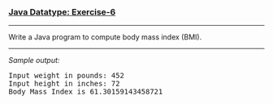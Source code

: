 ### [Java Datatype: Exercise-6](https://www.w3resource.com/java-exercises/datatypes/java-datatype-exercise-6.php)

***
<p>Write a Java program to compute body mass index (BMI). </p>

***
_Sample output:_
<pre class="output">Input weight in pounds: 452                                                                                   
Input height in inches: 72                                                                                    
Body Mass Index is 61.30159143458721
</pre>